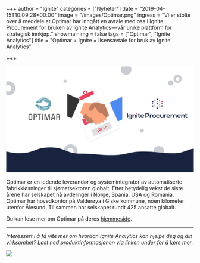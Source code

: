 +++
author = "Ignite"
categories = ["Nyheter"]
date = "2019-04-15T10:09:28+00:00"
image = "/images/Optimar.png"
ingress = "Vi er stolte over å meddele at Optimar har inngått en avtale med oss i Ignite Procurement for bruken av Ignite Analytics — vår unike plattform for strategisk innkjøp."
showmainimg = false
tags = ["Optimar", "Ignite Analytics"]
title = "Optimar + Ignite = lisensavtale for bruk av Ignite Analytics"

+++

![](/images/Optimar.png)

Optimar er en ledende leverandør og systemintegrator av automatiserte fabrikkløsninger til sjømatsektoren globalt. Etter betydelig vekst de siste årene har selskapet nå avdelinger i Norge, Spania, USA og Romania. Optimar har hovedkontor på Valderøya i Giske kommune, noen kilometer utenfor Ålesund. Til sammen har selskapet rundt 425 ansatte globalt.

Du kan lese mer om Optimar på deres [hjemmeside](https://optimar.no/).

---

_Interessert i å få vite mer om hvordan Ignite Analytics kan hjelpe deg og din virksomhet? Last ned produktinformasjonen via linken under for å lære mer._

[![](https://cdn-images-1.medium.com/max/800/1*RTWPsIOIwzj2nLgY88nNzA.png)](https://www.ignite.no/ignite-analytics/produktinformasjon/)
